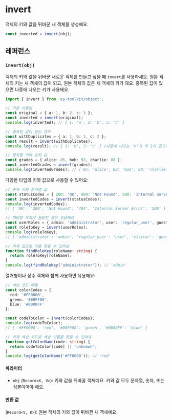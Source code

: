 # invert

객체의 키와 값을 뒤바꾼 새 객체를 생성해요.

```typescript
const inverted = invert(obj);
```

## 레퍼런스

### `invert(obj)`

객체의 키와 값을 뒤바꾼 새로운 객체를 만들고 싶을 때 `invert`를 사용하세요. 원본 객체의 키는 새 객체의 값이 되고, 원본 객체의 값은 새 객체의 키가 돼요. 중복된 값이 있으면 나중에 나오는 키가 사용돼요.

```typescript
import { invert } from 'es-toolkit/object';

// 기본 사용법
const original = { a: 1, b: 2, c: 3 };
const inverted = invert(original);
console.log(inverted); // { 1: 'a', 2: 'b', 3: 'c' }

// 중복된 값이 있는 경우
const withDuplicates = { a: 1, b: 1, c: 2 };
const result = invert(withDuplicates);
console.log(result); // { 1: 'b', 2: 'c' } (나중에 나오는 'b'가 키 1의 값으로 사용됨)

// 문자열 키와 숫자 값
const grades = { alice: 85, bob: 92, charlie: 88 };
const invertedGrades = invert(grades);
console.log(invertedGrades); // { 85: 'alice', 92: 'bob', 88: 'charlie' }
```

다양한 타입의 키와 값으로 사용할 수 있어요:

```typescript
// 숫자 키와 문자열 값
const statusCodes = { 200: 'OK', 404: 'Not Found', 500: 'Internal Server Error' };
const invertedCodes = invert(statusCodes);
console.log(invertedCodes); 
// { 'OK': '200', 'Not Found': '404', 'Internal Server Error': '500' }

// 역방향 조회가 필요한 경우 유용해요
const userRoles = { admin: 'administrator', user: 'regular_user', guest: 'visitor' };
const roleToKey = invert(userRoles);
console.log(roleToKey); 
// { 'administrator': 'admin', 'regular_user': 'user', 'visitor': 'guest' }

// 이제 값으로 키를 찾을 수 있어요
function findRoleKey(roleName: string) {
  return roleToKey[roleName];
}
console.log(findRoleKey('administrator')); // 'admin'
```

열거형이나 상수 객체와 함께 사용하면 유용해요:

```typescript
// 색상 코드 매핑
const colorCodes = {
  red: '#FF0000',
  green: '#00FF00',
  blue: '#0000FF'
};

const codeToColor = invert(colorCodes);
console.log(codeToColor);
// { '#FF0000': 'red', '#00FF00': 'green', '#0000FF': 'blue' }

// 이제 색상 코드로 색상 이름을 찾을 수 있어요
function getColorName(code: string) {
  return codeToColor[code] || 'unknown';
}
console.log(getColorName('#FF0000')); // 'red'
```

#### 파라미터

- `obj` (`Record<K, V>`): 키와 값을 뒤바꿀 객체예요. 키와 값 모두 문자열, 숫자, 또는 심볼이어야 해요.

#### 반환 값

(`Record<V, K>`): 원본 객체의 키와 값이 뒤바뀐 새 객체예요.

